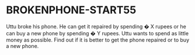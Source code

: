 # BROKENPHONE-START55
Uttu broke his phone. He can get it repaired by spending  � X rupees or he can buy a new phone by spending  � Y rupees. Uttu wants to spend as little money as possible. Find out if it is better to get the phone repaired or to buy a new phone.

